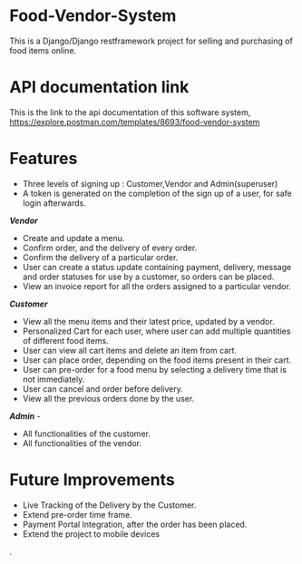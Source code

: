 # Food-Vendor-System
This is a Django/Django restframework  project for selling and purchasing of food items online.

# API documentation link
This is the link to the api documentation of this software system, https://explore.postman.com/templates/8693/food-vendor-system

# Features
-   Three levels of signing up : Customer,Vendor and Admin(superuser)
-   A token is generated on the completion of the sign up of a user, for safe login afterwards.

***Vendor*** 
-   Create and update a menu.
-   Confirm order, and the delivery of every order.
-   Confirm the delivery of a particular order.
-   User can create a status update containing payment, delivery, message and order statuses for use by a customer, so orders can be placed.
-   View an invoice report for all the orders assigned to a particular vendor.

***Customer*** 
-   View all the menu items and their latest price, updated by a vendor.
-   Personalized Cart for each user, where user can add multiple quantities of different food items.
-   User can view all cart items and delete an item from cart.
-   User can place order, depending on the food items present in their cart.
-   User can pre-order for a  food menu by selecting a delivery time that is not immediately.
-   User can cancel and order before delivery.
-   View all the previous orders done by the user.

***Admin*** -
-   All functionalities of the customer.
-   All functionalities of the vendor.

# Future Improvements
-   Live Tracking of the Delivery by the Customer.
-   Extend pre-order time frame.
-   Payment Portal Integration, after the order has been placed.
-   Extend the project to mobile devices



.


